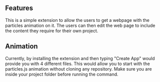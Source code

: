 ## Features

This is a simple extension to allow the users to get a webpage with the particles animation on it. The users can then edit the web page to include the content they require for their own project.

## Animation

Currently, by installing the extension and then typing "Create App" would provide you with 4 different files. This would allow you to start with the particles.js animation without cloning any repository. Make sure you are inside your project folder before running the command. 
